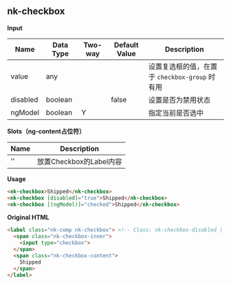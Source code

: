 ## nk-checkbox

**Input**

| Name| Data Type | Two-way | Default Value | Description | 
| --- | --- | --- | --- | --- |
| value | any | | | 设置复选框的值，在置于 `checkbox-group` 时有用 |
| disabled | boolean | | false | 设置是否为禁用状态 |
| ngModel | boolean | Y | | 指定当前是否选中 |
 
**Slots（ng-content占位符）**

| Name | Description |
| --- | --- |
| '' | 放置Checkbox的Label内容 |

**Usage**

```html
<nk-checkbox>Shipped</nk-checkbox>
<nk-checkbox [disabled]="true">Shipped</nk-checkbox>
<nk-checkbox [(ngModel)]="checked">Shipped</nk-checkbox>
```

**Original HTML**
```html
<label class="nk-comp nk-checkbox"> <!-- Class: nk-checkbox-disabled | nk-checkbox-checked -->
  <span class="nk-checkbox-inner">
    <input type="checkbox">
  </span>
  <span class="nk-checkbox-content">
    Shipped
  </span>
</label>
```
